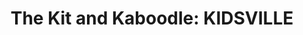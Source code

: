 ---
title: "The Kit and Kaboodle: KIDSVILLE"
url: /parksville/the-kit-and-kaboodle-kidsville/
shop: clothes
---